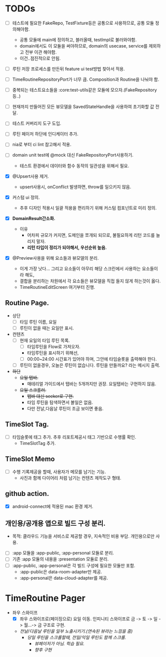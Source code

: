 # TODOs

- [ ] 테스트에 필요한 FakeRepo, TestFixture등은 공통으로 사용하므로, 공통 모듈 정의해야함.
  - 공통 모듈에 main에 정의하고, 블러올때, testImpl로 불러와야함.
  - domain에서도 이 모듈을 써야하므로, domain의 usecase, service를 제외하고 전부 이관 해야함. 
  - 이건..점진적으로 안됨.

- [ ] 루틴 저장 프로세스를 만든뒤 feature ui test방법 찾아서 적용.

- [ ] TimeRoutineRepositoryPort가 너무 큼. Composition과 Routine을 나눠야 함.

- [ ] 중복되는 테스트요소들을 :core:test-utils같은 모듈에 모으자.(FakeRepository등..)

- [ ] 현재까지 만들어진 모든 뷰모델을 SavedStateHandle을 사용하여 초기화할 값 전달.
- [ ] 테스트 커버리지 도구 도입.
- [ ] 루틴 페이저 하단에 인디케이터 추가.
- [ ] nia로 부터 ci lint 참고해서 적용.
- [ ] domain unit test에 @mock 대신 FakeRepositoryPort사용하기.
  - 테스트 환경에서 데이터와 함수 동작의 일관성을 위해서 필요.

- [x] @Upsert사용 제거.
  - upsert사용시, onConflict 발생하면, throw를 일으키지 않음.
- [x] 커스텀 ui 정의.
  - 추후 디자인 적용시 일괄 적용을 편리하기 위해 커스텀 컴포넌트로 미리 정의.
- [x] **DomainResult간소화.**
  - 이유
    - 어차피 규모가 커지면, 도메인을 쪼개되 되므로, 불필요하게 리턴 코드를 늘리지 말자.
    - **리턴 타입이 정리가 되야해서, 우선순위 높음.**
- [x] @Preview사용을 위해 요소들과 뷰모델의 분리.
  - 이게 가장 낫다... 그리고 요소들이 아무리 해당 스크린에서 사용하는 요소들이라 해도,
  - 결합을 분리하는 차원에서 각 요소들은 뷰모델을 직접 들지 않게 하는것이 옳다.
  - TimeRoutineEditScreen 여기부터 진행.

## Routine Page.
- 상단
  - [ ] 타임 루틴 이름, 요일
  - [ ] 루틴이 없을 때는 요일만 표시.

- 컨텐츠
  - [ ] 현재 요일의 타임 루틴 목록.
    - [ ] 타임루틴을 Flow로 가져오자.
    - 타임루틴을 표시하기 위해선,
    - [ ] 00:00~24:00 시간표가 있어야 하며, 그안에 타임슬롯을 출력해야 한다.
  - [ ] 루틴이 없을경우, 오늘은 루틴이 없습니다. 루틴을 만들까요? 라는 메시지 출력.

- ~~하단~~
  - ~~요일 탭바.~~
    - 매테리얼 가이드에서 탭바는 5개까지만 권장. 요일탭바는 구현하지 않음.
  - ~~요일 스크롤러.~~
    - ~~탭바 대신 seeker로 구현.~~
    - 타임 루틴을 탐색하면서 볼일은 없음.
    - 다만 전날,다음날 루틴이 조금 보이면 좋음.


## TimeSlot Tag.
- [ ] 타임슬롯에 태그 추가. 추후 리포트제공시 태그 기반으로 수행률 확인.
  - TimeSlotTag 추가.

## TimeSlot Memo
- [ ] 수행 기록제공을 할때, 사용자가 메모를 남기는 기능. 
  - 사진과 함께 다이어리 처럼 남기는 컨텐츠 제작도구 형태.

## github action.
- [x] android-connect에 적용된 mac 환경 제거.


## 개인용/공개용 앱으로 빌드 구성 분리.
- 목적: 클라우드 기능을 서비스로 제공할 경우, 지속적인 비용 부담. 개인용으로만 사용.
- [ ] :app 모듈을 :app-public, :app-personal 모듈로 분리.
- [ ] 기존 :app 모듈의 내용을 :presentation 모듈로 분리.
- [ ] :app-public, :app-personal은 각 빌드 구성에 필요한 모듈만 포함.
  - :app-public은 data-room-adapter만 제공.
  - :app-personal은 data-cloud-adapter를 제공.


# TimeRoutine Pager
- 좌우 스와이프
  - [x] 좌우 스와이프로(페이징으로) 요일 이동. 인피니티 스와이프로 금 -> 토 -> 일 -> 월...-> 금 구조로 구현.
  - *전날/다음날 루틴을 일부 노출시키기.(연속된 뷰라는 느낌을 줌)*
    - *당일 루틴을 스크롤할때, 전일/익일 루틴도 함께 스크롤.*
      - *뷰페이저가 아님. 학습 필요.*
      - *향후 구현*